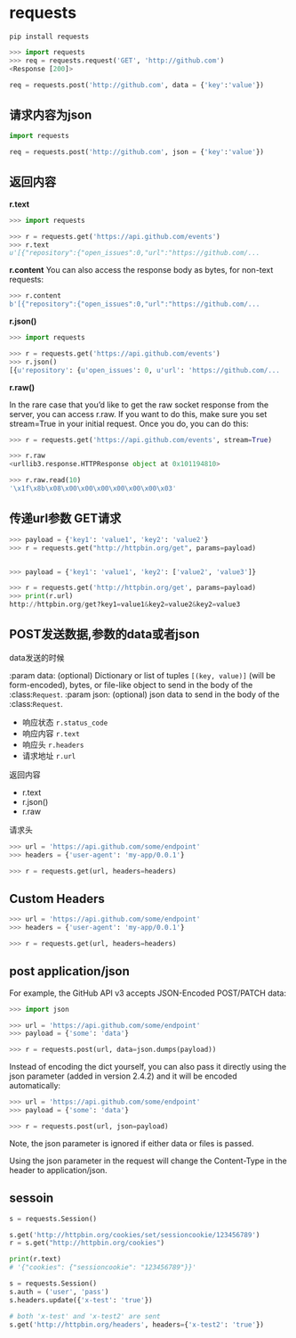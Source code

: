 # requests

`pip install requests`

```py
>>> import requests
>>> req = requests.request('GET', 'http://github.com')
<Response [200]>

req = requests.post('http://github.com', data = {'key':'value'})
```

## 请求内容为json

```py
import requests

req = requests.post('http://github.com', json = {'key':'value'})
```



## 返回内容

**r.text**

```py
>>> import requests

>>> r = requests.get('https://api.github.com/events')
>>> r.text
u'[{"repository":{"open_issues":0,"url":"https://github.com/...
```

**r.content**
You can also access the response body as bytes, for non-text requests:
```py
>>> r.content
b'[{"repository":{"open_issues":0,"url":"https://github.com/...
```

**r.json()**

```py
>>> import requests

>>> r = requests.get('https://api.github.com/events')
>>> r.json()
[{u'repository': {u'open_issues': 0, u'url': 'https://github.com/...
```

**r.raw()**

In the rare case that you’d like to get the raw socket response from the server, you can access r.raw. If you want to do this, make sure you set stream=True in your initial request. Once you do, you can do this:

```py
>>> r = requests.get('https://api.github.com/events', stream=True)

>>> r.raw
<urllib3.response.HTTPResponse object at 0x101194810>

>>> r.raw.read(10)
'\x1f\x8b\x08\x00\x00\x00\x00\x00\x00\x03'
```

## 传递url参数 GET请求
```py
>>> payload = {'key1': 'value1', 'key2': 'value2'}
>>> r = requests.get("http://httpbin.org/get", params=payload)


>>> payload = {'key1': 'value1', 'key2': ['value2', 'value3']}

>>> r = requests.get('http://httpbin.org/get', params=payload)
>>> print(r.url)
http://httpbin.org/get?key1=value1&key2=value2&key2=value3
```

## POST发送数据,参数的data或者json

data发送的时候

:param data: (optional) Dictionary or list of tuples ``[(key, value)]`` (will be form-encoded), bytes, or file-like object to send in the body of the :class:`Request`.
:param json: (optional) json data to send in the body of the :class:`Request`.

- 响应状态 `r.status_code`
- 响应内容 `r.text`
- 响应头 `r.headers`
- 请求地址 `r.url`

返回内容

- r.text
- r.json()
- r.raw


请求头

```py
>>> url = 'https://api.github.com/some/endpoint'
>>> headers = {'user-agent': 'my-app/0.0.1'}

>>> r = requests.get(url, headers=headers)
```

## Custom Headers

```py
>>> url = 'https://api.github.com/some/endpoint'
>>> headers = {'user-agent': 'my-app/0.0.1'}

>>> r = requests.get(url, headers=headers)
```

## post application/json
For example, the GitHub API v3 accepts JSON-Encoded POST/PATCH data:

```py
>>> import json

>>> url = 'https://api.github.com/some/endpoint'
>>> payload = {'some': 'data'}

>>> r = requests.post(url, data=json.dumps(payload))
```

Instead of encoding the dict yourself, you can also pass it directly using the json parameter (added in version 2.4.2) and it will be encoded automatically:

```py
>>> url = 'https://api.github.com/some/endpoint'
>>> payload = {'some': 'data'}

>>> r = requests.post(url, json=payload)
```

Note, the json parameter is ignored if either data or files is passed.

Using the json parameter in the request will change the Content-Type in the header to application/json.

## sessoin

```py
s = requests.Session()

s.get('http://httpbin.org/cookies/set/sessioncookie/123456789')
r = s.get("http://httpbin.org/cookies")

print(r.text)
# '{"cookies": {"sessioncookie": "123456789"}}'
```

```py
s = requests.Session()
s.auth = ('user', 'pass')
s.headers.update({'x-test': 'true'})

# both 'x-test' and 'x-test2' are sent
s.get('http://httpbin.org/headers', headers={'x-test2': 'true'})
```
